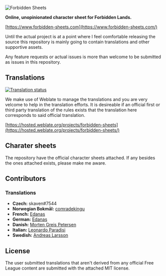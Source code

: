 ![Forbidden Sheets](https://raw.githubusercontent.com/lasseborly/forbidden-sheets/main/forbidden_sheets.png)

**Online, unopinionated character sheet for Forbidden Lands.**

[https://www.forbidden-sheets.com](https://www.forbidden-sheets.com/)

Until the actual project is at a point where I feel comfortable releasing the
source this repository is mainly going to contain translations and other
supportive assets.

Any feature requests or actual issues is more than welcome to be submitted as
issues in this repository.

## Translations

<a href="https://hosted.weblate.org/engage/forbidden-sheets/">
    <img src="https://hosted.weblate.org/widgets/forbidden-sheets/-/interface/multi-auto.svg" alt="Translation status" />
</a>

We make use of Weblate to manage the translations and you are very velcome to
help in the translation efforts. It is desireable if an official first or third
party translation of the rules exists that the translation here corresponds to
said official translation.

[https://hosted.weblate.org/projects/forbidden-sheets](https://hosted.weblate.org/projects/forbidden-sheets/)

## Charater sheets

The repository have the official character sheets attached. If any besides the
ones attached exists, please make me aware.

## Contributors

### Translations

- **Czech:** skaven#7544
- **Norwegian Bokmål:** [comradekingu](https://github.com/comradekingu)
- **French:** [Edanas](https://hosted.weblate.org/user/Edanas/)
- **German:** [Edanas](https://hosted.weblate.org/user/Edanas/)
- **Danish:** [Morten Greis Petersen](https://rollespil.blog/about/)
- **Italian:** [Leonardo Paradisi](https://twitter.com/SolarisSsb)
- **Swedish:** [Andreas Larsson](https://hosted.weblate.org/user/andreas.seeby/)

## License

The user submitted translations that aren't derived from any official Free
League content are submitted with the attached MIT license.
